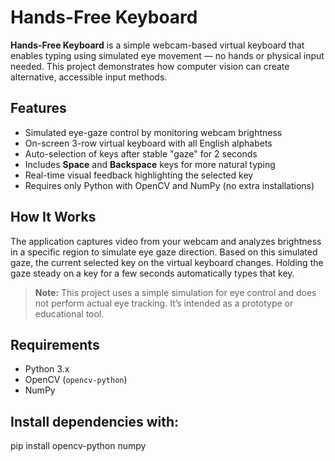 # Hands-Free Keyboard

**Hands-Free Keyboard** is a simple webcam-based virtual keyboard that enables typing using simulated eye movement — no hands or physical input needed. This project demonstrates how computer vision can create alternative, accessible input methods.


## Features

- Simulated eye-gaze control by monitoring webcam brightness  
- On-screen 3-row virtual keyboard with all English alphabets  
- Auto-selection of keys after stable "gaze" for 2 seconds  
- Includes **Space** and **Backspace** keys for more natural typing  
- Real-time visual feedback highlighting the selected key  
- Requires only Python with OpenCV and NumPy (no extra installations)



## How It Works

The application captures video from your webcam and analyzes brightness in a specific region to simulate eye gaze direction. Based on this simulated gaze, the current selected key on the virtual keyboard changes. Holding the gaze steady on a key for a few seconds automatically types that key.

> **Note:** This project uses a simple simulation for eye control and does not perform actual eye tracking. It’s intended as a prototype or educational tool.



## Requirements

- Python 3.x  
- OpenCV (`opencv-python`)  
- NumPy

## Install dependencies with:

pip install opencv-python numpy

